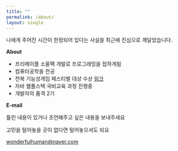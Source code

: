 ```yaml
---
title: ""
permalink: /about/
layout: single
---
```


나에게 주어진 시간이 한정되어 있다는 사실을 최근에 진심으로 깨달았습니다.

**About**
- 프리메이플 소울팩 개발로 프로그래밍을 접하게됨
- 컴퓨터공학을 전공
- 전북 기능성게임 페스티벌 대상 수상 [링크](https://wonderfulhuman.tistory.com/12)
- 자바 웹풀스택 국비교육 과정 진행중
- 개발자의 품격 2기

**E-mail**

틀린 내용이 있거나 조언해주고 싶은 내용을 보내주세요

고민을 털어놓을 곳이 없다면 털어놓으셔도 되요

wonderfulhuman@naver.com